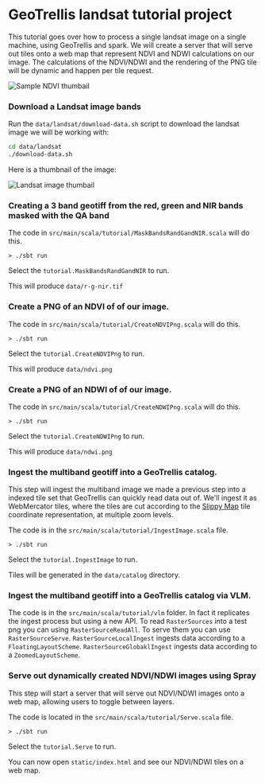 # GeoTrellis landsat tutorial project

This tutorial goes over how to process a single landsat image on a single machine, using GeoTrellis and spark.
We will create a server that will serve out tiles onto a web map that represent NDVI and NDWI calculations on our image.
The calculations of the NDVI/NDWI and the rendering of the PNG tile will be dynamic and happen per tile request.

![Sample NDVI thumbail](https://raw.githubusercontent.com/geotrellis/geotrellis-landsat-tutorial/master/sample-ndvi-thumbnail.png)

### Download a Landsat image bands
Run the `data/landsat/download-data.sh` script to download the landsat image we will be working with:

```bash
cd data/landsat
./download-data.sh
```

Here is a thumbnail of the image:

![Landsat image thumbail](https://raw.githubusercontent.com/geotrellis/geotrellis-landsat-tutorial/master/LC81070352015218LGN00.jpg)

### Creating a 3 band geotiff from the red, green and NIR bands masked with the QA band

The code in `src/main/scala/tutorial/MaskBandsRandGandNIR.scala` will do this.

```console
> ./sbt run
```

Select the `tutorial.MaskBandsRandGandNIR` to run.

This will produce `data/r-g-nir.tif`

### Create a PNG of an NDVI of of our image.

The code in `src/main/scala/tutorial/CreateNDVIPng.scala` will do this.

```console
> ./sbt run
```

Select the `tutorial.CreateNDVIPng` to run.

This will produce `data/ndvi.png`

### Create a PNG of an NDWI of of our image.

The code in `src/main/scala/tutorial/CreateNDWIPng.scala` will do this.

```console
> ./sbt run
```

Select the `tutorial.CreateNDWIPng` to run.

This will produce `data/ndwi.png`

### Ingest the multiband geotiff into a GeoTrellis catalog.

This step will ingest the multiband image we made a previous step into a indexed tile set that GeoTrellis can quickly read data out of.
We'll ingest it as WebMercator tiles, where the tiles are cut according to the
[Slippy Map](http://wiki.openstreetmap.org/wiki/Slippy_Map) tile coordinate representation, at multiple zoom levels.

The code is in the `src/main/scala/tutorial/IngestImage.scala` file.

```console
> ./sbt run
```

Select the `tutorial.IngestImage` to run.

Tiles will be generated in the `data/catalog` directory.

### Ingest the multiband geotiff into a GeoTrellis catalog via VLM.

The code is in the `src/main/scala/tutorial/vlm` folder. In fact it replicates the ingest process but using a new API.
To read `RasterSources` into a test png you can using `RasterSourceReadAll`. To serve them you can use `RasterSourceServe`. 
`RasterSourceLocalIngest` ingests data according to a `FloatingLayoutScheme`.
`RasterSourceGlobaklIngest` ingests data according to a `ZoomedLayoutScheme`.

### Serve out dynamically created NDVI/NDWI images using Spray

This step will start a server that will serve out NDVI/NDWI images onto a web map, allowing users to toggle between layers.

The code is located in the `src/main/scala/tutorial/Serve.scala` file.

```console
> ./sbt run
```

Select the `tutorial.Serve` to run.

You can now open `static/index.html` and see our NDVI/NDWI tiles on a web map.
